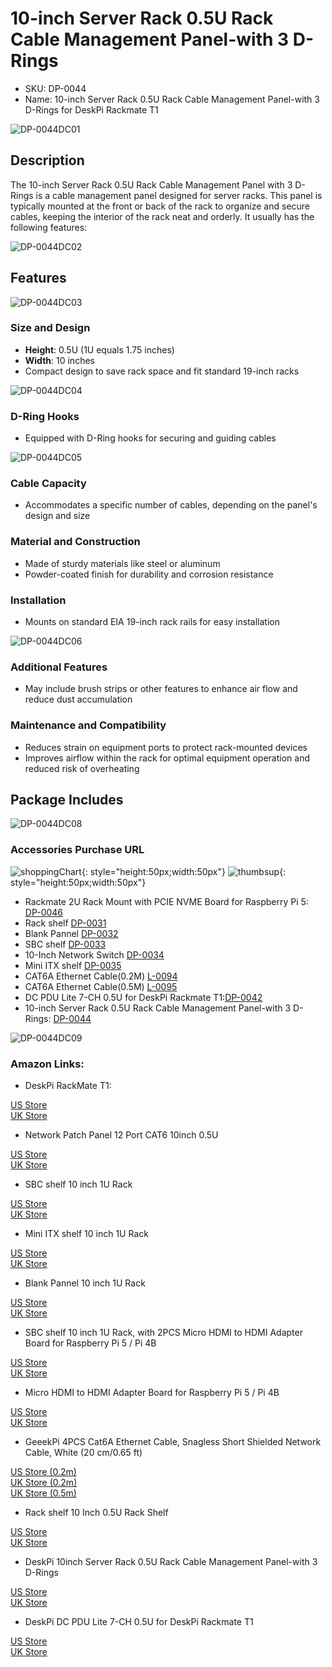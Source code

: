 
#  10-inch Server Rack 0.5U Rack Cable Management Panel-with 3 D-Rings 

* SKU: DP-0044 
* Name: 10-inch Server Rack 0.5U Rack Cable Management Panel-with 3 D-Rings for
DeskPi Rackmate T1 

![DP-0044DC01](./imgs/DP-0044/DP-0044-01.jpg)

## Description
The 10-inch Server Rack 0.5U Rack Cable Management Panel with 3 D-Rings is a cable management panel designed for server racks. This panel is typically mounted at the front or back of the rack to organize and secure cables, keeping the interior of the rack neat and orderly. It usually has the following features:

![DP-0044DC02](./imgs/DP-0044/DP-0044-01.jpg)

## Features

![DP-0044DC03](./imgs/DP-0044/DP-0044-08.jpg)

### Size and Design

- **Height**: 0.5U (1U equals 1.75 inches)
- **Width**: 10 inches
- Compact design to save rack space and fit standard 19-inch racks

![DP-0044DC04](./imgs/DP-0044/DP-0044-03.jpg)

### D-Ring Hooks

- Equipped with D-Ring hooks for securing and guiding cables

![DP-0044DC05](./imgs/DP-0044/DP-0044-07.jpg)

### Cable Capacity

- Accommodates a specific number of cables, depending on the panel's design and size

### Material and Construction
- Made of sturdy materials like steel or aluminum
- Powder-coated finish for durability and corrosion resistance

### Installation

- Mounts on standard EIA 19-inch rack rails for easy installation

![DP-0044DC06](./imgs/DP-0044/DP-0044-06.jpg)

### Additional Features
- May include brush strips or other features to enhance air flow and reduce dust accumulation

### Maintenance and Compatibility

- Reduces strain on equipment ports to protect rack-mounted devices
- Improves airflow within the rack for optimal equipment operation and reduced risk of overheating

## Package Includes 

![DP-0044DC08](./imgs/DP-0044/DP-0044-03.jpg)

### Accessories Purchase URL

![shoppingChart](./imgs/picomate/shoppingchart.jpg){: style="height:50px;width:50px"}
![thumbsup](./imgs/rackmateT1/update/thumbsup.png){: style="height:50px;width:50px"}

* Rackmate 2U Rack Mount with PCIE NVME Board for Raspberry Pi 5: [DP-0046](https://deskpi.com/)
* Rack shelf [DP-0031](https://deskpi.com/collections/deskpi-rack-mate/products/deskpi)
* Blank Pannel [DP-0032](https://deskpi.com/collections/deskpi-rack-mate/products/deskpi-accessories-blank-pannel)
* SBC shelf [DP-0033](https://deskpi.com/collections/deskpi-rack-mate/products/deskpi-accessories-sbc-shell)
* 10-Inch Network Switch [DP-0034](https://deskpi.com/collections/deskpi-rack-mate/products/deskpi-rackmate-accessory-10-inch-network-switch)
* Mini ITX shelf [DP-0035](https://deskpi.com/collections/deskpi-rack-mate/products/deskpi-rackmate-accessory-mini-itx-shell)
* CAT6A Ethernet Cable(0.2M) [L-0094](https://deskpi.com/collections/new-arrival/products/4-pack-3-8mm-0-2m-snagless-short-shielded-cat6a-ethernet-cable) 
* CAT6A Ethernet Cable(0.5M) [L-0095](https://deskpi.com/collections/new-arrival/products/4-pack-3-8mm-0-5m-snagless-short-shielded-cat6a-ethernet-cable) 
* DC PDU Lite 7-CH 0.5U for DeskPi Rackmate T1:[DP-0042](https://deskpi.com/collections/new-arrival/products/deskpi-dc-pdu-lite-7-ch-0-5u-for-deskpi-rackmate-t1)
* 10-inch Server Rack 0.5U Rack Cable Management Panel-with 3 D-Rings: [DP-0044](https://deskpi.com/collections/new-arrival/products/10inch-server-rack-0-5u-rack-cable-management-panel-with-3-d-rings)

![DP-0044DC09](./imgs/DP-0044/DP-0044-05.jpg)

### Amazon Links:

* DeskPi RackMate T1: 

[US Store](https://www.amazon.com/dp/B0CSCWVTQ7/)
<br>
[UK Store](https://www.amazon.co.uk/dp/B0CS6MHCY8)

* Network Patch Panel 12 Port CAT6 10inch 0.5U

[US Store](https://www.amazon.com/dp/B0D5XPNHHF/)
<br>
[UK Store](https://www.amazon.co.uk/dp/B0D5Q6CJ1J)

* SBC shelf 10 inch 1U Rack

[US Store](https://www.amazon.com/dp/B0D5XMM7HL)
<br> 
[UK Store](https://www.amazon.co.uk/dp/B0D5QL66MB)

* Mini ITX shelf 10 inch 1U Rack

[US Store](https://www.amazon.com/dp/B0D5XNDFDZ/)
<br> 
[UK Store](https://www.amazon.co.uk/dp/B0D5QSB8GY)

* Blank Pannel 10 inch 1U Rack

[US Store]( https://www.amazon.com/dp/B0D5XKZ714/)
<br> 
[UK Store]( https://www.amazon.co.uk/dp/B0D5QP91R9)

* SBC shelf 10 inch 1U Rack, with 2PCS Micro HDMI to HDMI Adapter Board for Raspberry Pi 5 / Pi 4B

[US Store]( https://www.amazon.com/dp/B0D9NGC4DH/)
<br> 
[UK Store]( https://www.amazon.co.uk/dp/B0D9NGC4DH)

* Micro HDMI to HDMI Adapter Board for Raspberry Pi 5 / Pi 4B

[US Store]( https://www.amazon.com/dp/B0D9LDQ7DY/)
<br> 
[UK Store]( https://www.amazon.co.uk/dp/B0D9LDQ7DY)

* GeeekPi 4PCS Cat6A Ethernet Cable, Snagless Short Shielded Network Cable, White (20 cm/0.65 ft)

[US Store (0.2m)](https://www.amazon.com/dp/B0DDXLCYF6/)
<br> 
[UK Store (0.2m)](https://www.amazon.co.uk/dp/B0DDX78486)
<br> 
[UK Store (0.5m)](https://www.amazon.co.uk/dp/B0DDXQH81J)

* Rack shelf 10 Inch 0.5U Rack Shelf

[US Store](https://www.amazon.com/dp/B0DFHCM3YG)
<br> 
[UK Store](https://www.amazon.co.uk/dp/B0DFLQJ436)

* DeskPi 10inch Server Rack 0.5U Rack Cable Management Panel-with 3 D-Rings

[US Store](https://www.amazon.com/dp/B0DGP8TT6Q)
<br> 
[UK Store](https://www.amazon.co.uk/dp/B0DFLQJ436)

* DeskPi DC PDU Lite 7-CH 0.5U for DeskPi Rackmate T1

[US Store](https://www.amazon.com/dp/B0DGFZVXF6)
<br> 
[UK Store](https://www.amazon.co.uk/dp/B0DGGB14KN)

